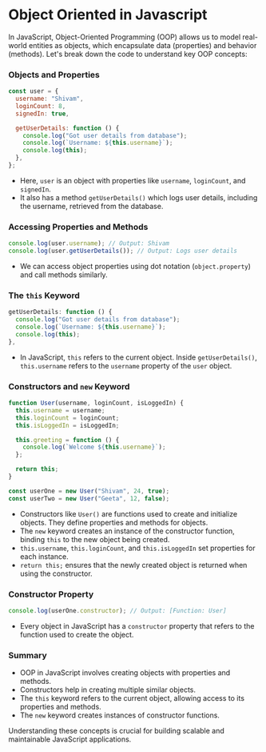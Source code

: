 # Object Oriented in Javascript

In JavaScript, Object-Oriented Programming (OOP) allows us to model real-world entities as objects, which encapsulate data (properties) and behavior (methods). Let's break down the code to understand key OOP concepts:

### Objects and Properties

```javascript
const user = {
  username: "Shivam",
  loginCount: 8,
  signedIn: true,

  getUserDetails: function () {
    console.log("Got user details from database");
    console.log(`Username: ${this.username}`);
    console.log(this);
  },
};
```

- Here, `user` is an object with properties like `username`, `loginCount`, and `signedIn`.
- It also has a method `getUserDetails()` which logs user details, including the username, retrieved from the database.

### Accessing Properties and Methods

```javascript
console.log(user.username); // Output: Shivam
console.log(user.getUserDetails()); // Output: Logs user details
```

- We can access object properties using dot notation (`object.property`) and call methods similarly.

### The `this` Keyword

```javascript
getUserDetails: function () {
  console.log("Got user details from database");
  console.log(`Username: ${this.username}`);
  console.log(this);
},
```

- In JavaScript, `this` refers to the current object. Inside `getUserDetails()`, `this.username` refers to the `username` property of the `user` object.

### Constructors and `new` Keyword

```javascript
function User(username, loginCount, isLoggedIn) {
  this.username = username;
  this.loginCount = loginCount;
  this.isLoggedIn = isLoggedIn;

  this.greeting = function () {
    console.log(`Welcome ${this.username}`);
  };

  return this;
}

const userOne = new User("Shivam", 24, true);
const userTwo = new User("Geeta", 12, false);
```

- Constructors like `User()` are functions used to create and initialize objects. They define properties and methods for objects.
- The `new` keyword creates an instance of the constructor function, binding `this` to the new object being created.
- `this.username`, `this.loginCount`, and `this.isLoggedIn` set properties for each instance.
- `return this;` ensures that the newly created object is returned when using the constructor.

### Constructor Property

```javascript
console.log(userOne.constructor); // Output: [Function: User]
```

- Every object in JavaScript has a `constructor` property that refers to the function used to create the object.

### Summary

- OOP in JavaScript involves creating objects with properties and methods.
- Constructors help in creating multiple similar objects.
- The `this` keyword refers to the current object, allowing access to its properties and methods.
- The `new` keyword creates instances of constructor functions.

Understanding these concepts is crucial for building scalable and maintainable JavaScript applications.
